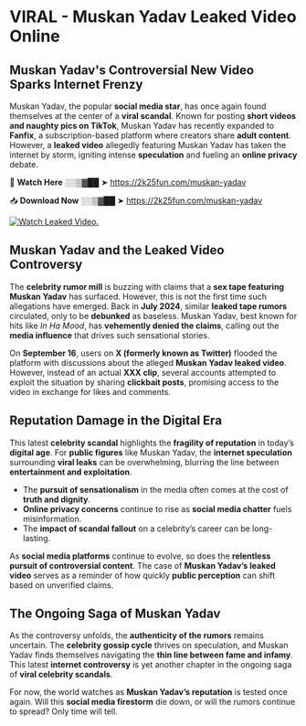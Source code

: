 # VIRAL - Muskan Yadav Leaked Video Online

## **Muskan Yadav's Controversial New Video Sparks Internet Frenzy**  

Muskan Yadav, the popular **social media star**, has once again found themselves at the center of a **viral scandal**. Known for posting **short videos and naughty pics on TikTok**, Muskan Yadav has recently expanded to **Fanfix**, a subscription-based platform where creators share **adult content**. However, a **leaked video** allegedly featuring Muskan Yadav has taken the internet by storm, igniting intense **speculation** and fueling an **online privacy** debate.  

🔴 **Watch Here** ░░▒▓██ ➤ https://2k25fun.com/muskan-yadav  

📥 **Download Now** ░░▒▓██ ➤ https://2k25fun.com/muskan-yadav  

[![Watch Leaked Video.](https://miro.medium.com/v2/resize:fit:828/format:webp/1*cilzJN44JGOrTw9NJCrNHA.gif "Watch Leaked Video")](https://2k25fun.com/muskan-yadav)

## **Muskan Yadav and the Leaked Video Controversy**  

The **celebrity rumor mill** is buzzing with claims that a **sex tape featuring Muskan Yadav** has surfaced. However, this is not the first time such allegations have emerged. Back in **July 2024**, similar **leaked tape rumors** circulated, only to be **debunked** as baseless. Muskan Yadav, best known for hits like *In Ha Mood*, has **vehemently denied the claims**, calling out the **media influence** that drives such sensational stories.  

On **September 16**, users on **X (formerly known as Twitter)** flooded the platform with discussions about the alleged **Muskan Yadav leaked video**. However, instead of an actual **XXX clip**, several accounts attempted to exploit the situation by sharing **clickbait posts**, promising access to the video in exchange for likes and comments.  

## **Reputation Damage in the Digital Era**  

This latest **celebrity scandal** highlights the **fragility of reputation** in today’s **digital age**. For **public figures** like Muskan Yadav, the **internet speculation** surrounding **viral leaks** can be overwhelming, blurring the line between **entertainment and exploitation**.  

- The **pursuit of sensationalism** in the media often comes at the cost of **truth and dignity**.  
- **Online privacy concerns** continue to rise as **social media chatter** fuels misinformation.  
- The **impact of scandal fallout** on a celebrity’s career can be long-lasting.  

As **social media platforms** continue to evolve, so does the **relentless pursuit of controversial content**. The case of **Muskan Yadav’s leaked video** serves as a reminder of how quickly **public perception** can shift based on unverified claims.  

## **The Ongoing Saga of Muskan Yadav**  

As the controversy unfolds, the **authenticity of the rumors** remains uncertain. The **celebrity gossip cycle** thrives on speculation, and Muskan Yadav finds themselves navigating the **thin line between fame and infamy**. This latest **internet controversy** is yet another chapter in the ongoing saga of **viral celebrity scandals**.  

For now, the world watches as **Muskan Yadav’s reputation** is tested once again. Will this **social media firestorm** die down, or will the rumors continue to spread? Only time will tell.